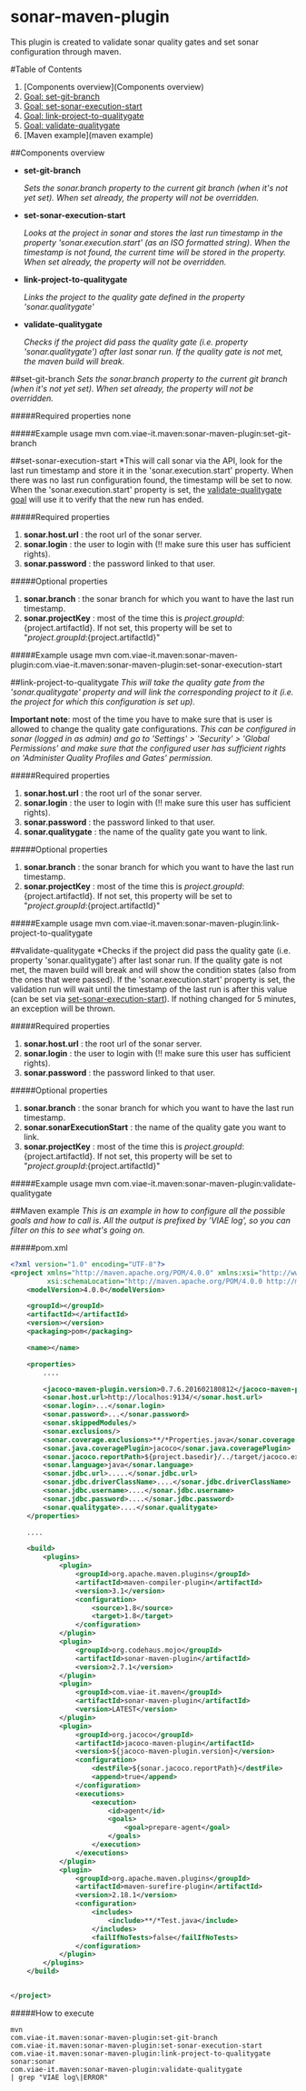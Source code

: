 # sonar-maven-plugin
This plugin is created to validate sonar quality gates and set sonar configuration through maven.

#Table of Contents
1. [Components overview](Components overview)
2. [Goal: set-git-branch](set-git-branch)
3. [Goal: set-sonar-execution-start](set-sonar-execution-start)
4. [Goal: link-project-to-qualitygate](link-project-to-qualitygate)
5. [Goal: validate-qualitygate](validate-qualitygate)
6. [Maven example](maven example)

##Components overview

* **set-git-branch**

  *Sets the sonar.branch property to the current git branch (when it's not yet set).
  When set already, the property will not be overridden.*
* **set-sonar-execution-start**

  *Looks at the project in sonar and stores the last run timestamp in the property 'sonar.execution.start' (as an ISO formatted string).
  When the timestamp is not found, the current time will be stored in the property.
  When set already, the property will not be overridden.*
* **link-project-to-qualitygate**

  *Links the project to the quality gate defined in the property 'sonar.qualitygate'*
* **validate-qualitygate**

  *Checks if the project did pass the quality gate (i.e. property 'sonar.qualitygate') after last sonar run.
  If the quality gate is not met, the maven build will break.*

##set-git-branch
*Sets the sonar.branch property to the current git branch (when it's not yet set).
When set already, the property will not be overridden.*

#####Required properties
none

#####Example usage
mvn com.viae-it.maven:sonar-maven-plugin:set-git-branch

##set-sonar-execution-start
*This will call sonar via the API, look for the last run timestamp and store it in the 'sonar.execution.start' property.
When there was no last run configuration found, the timestamp will be set to now.
When the 'sonar.execution.start' property is set, the [validate-qualitygate goal](validate-qualitygate) will use it to verify that the new run has ended.

#####Required properties
1. **sonar.host.url** : the root url of the sonar server.
2. **sonar.login** : the user to login with (!! make sure this user has sufficient rights).
3. **sonar.password** : the password linked to that user.

#####Optional properties
1. **sonar.branch** : the sonar branch for which you want to have the last run timestamp.
2. **sonar.projectKey** : most of the time this is ${project.groupId}:${project.artifactId}. If not set, this property will be set to "${project.groupId}:${project.artifactId}"

#####Example usage
mvn com.viae-it.maven:sonar-maven-plugin:com.viae-it.maven:sonar-maven-plugin:set-sonar-execution-start

##link-project-to-qualitygate
*This will take the quality gate from the 'sonar.qualitygate' property and will link the corresponding project to it
(i.e. the project for which this configuration is set up).*

**Important note**: most of the time you have to make sure that is user is allowed to change the quality gate configurations.
*This can be configured in sonar (logged in as admin) and go to 'Settings' > 'Security' > 'Global Permissions' and make sure that the configured user has
sufficient rights on 'Administer Quality Profiles and Gates' permission.*

#####Required properties
1. **sonar.host.url** : the root url of the sonar server.
2. **sonar.login** : the user to login with (!! make sure this user has sufficient rights).
3. **sonar.password** : the password linked to that user.
4. **sonar.qualitygate** : the name of the quality gate you want to link.

#####Optional properties
1. **sonar.branch** : the sonar branch for which you want to have the last run timestamp.
2. **sonar.projectKey** : most of the time this is ${project.groupId}:${project.artifactId}. If not set, this property will be set to "${project.groupId}:${project.artifactId}"

#####Example usage
mvn com.viae-it.maven:sonar-maven-plugin:link-project-to-qualitygate

##validate-qualitygate
*Checks if the project did pass the quality gate (i.e. property 'sonar.qualitygate') after last sonar run.
If the quality gate is not met, the maven build will break and will show the condition states (also from the ones that were passed).
If the 'sonar.execution.start' property is set, the validation run will wait until the timestamp of the last run is after this value
(can be set via [set-sonar-execution-start](set-sonar-execution-start)). If nothing changed for 5 minutes, an exception will be thrown.

#####Required properties
1. **sonar.host.url** : the root url of the sonar server.
2. **sonar.login** : the user to login with (!! make sure this user has sufficient rights).
3. **sonar.password** : the password linked to that user.

#####Optional properties
1. **sonar.branch** : the sonar branch for which you want to have the last run timestamp.
2. **sonar.sonarExecutionStart** : the name of the quality gate you want to link.
3. **sonar.projectKey** : most of the time this is ${project.groupId}:${project.artifactId}. If not set, this property will be set to "${project.groupId}:${project.artifactId}"

#####Example usage
mvn com.viae-it.maven:sonar-maven-plugin:validate-qualitygate

##Maven example
*This is an example in how to configure all the possible goals and how to call is.
All the output is prefixed by 'VIAE log', so you can filter on this to see what's going on.*

#####pom.xml
```xml
<?xml version="1.0" encoding="UTF-8"?>
<project xmlns="http://maven.apache.org/POM/4.0.0" xmlns:xsi="http://www.w3.org/2001/XMLSchema-instance"
         xsi:schemaLocation="http://maven.apache.org/POM/4.0.0 http://maven.apache.org/xsd/maven-4.0.0.xsd">
	<modelVersion>4.0.0</modelVersion>

	<groupId></groupId>
	<artifactId></artifactId>
	<version></version>
	<packaging>pom</packaging>

	<name></name>

	<properties>
		....

		<jacoco-maven-plugin.version>0.7.6.201602180812</jacoco-maven-plugin.version>
		<sonar.host.url>http://localhos:9134/</sonar.host.url>
		<sonar.login>...</sonar.login>
		<sonar.password>...</sonar.password>
		<sonar.skippedModules/>
		<sonar.exclusions/>
		<sonar.coverage.exclusions>**/*Properties.java</sonar.coverage.exclusions>
		<sonar.java.coveragePlugin>jacoco</sonar.java.coveragePlugin>
		<sonar.jacoco.reportPath>${project.basedir}/../target/jacoco.exec</sonar.jacoco.reportPath>
		<sonar.language>java</sonar.language>
		<sonar.jdbc.url>.....</sonar.jdbc.url>
		<sonar.jdbc.driverClassName>....</sonar.jdbc.driverClassName>
		<sonar.jdbc.username>....</sonar.jdbc.username>
		<sonar.jdbc.password>....</sonar.jdbc.password>
		<sonar.qualitygate>....</sonar.qualitygate>
	</properties>

	....

	<build>
		<plugins>
			<plugin>
				<groupId>org.apache.maven.plugins</groupId>
				<artifactId>maven-compiler-plugin</artifactId>
				<version>3.1</version>
				<configuration>
					<source>1.8</source>
					<target>1.8</target>
				</configuration>
			</plugin>
			<plugin>
				<groupId>org.codehaus.mojo</groupId>
				<artifactId>sonar-maven-plugin</artifactId>
				<version>2.7.1</version>
			</plugin>
			<plugin>
				<groupId>com.viae-it.maven</groupId>
				<artifactId>sonar-maven-plugin</artifactId>
				<version>LATEST</version>
			</plugin>
			<plugin>
				<groupId>org.jacoco</groupId>
				<artifactId>jacoco-maven-plugin</artifactId>
				<version>${jacoco-maven-plugin.version}</version>
				<configuration>
					<destFile>${sonar.jacoco.reportPath}</destFile>
					<append>true</append>
				</configuration>
				<executions>
					<execution>
						<id>agent</id>
						<goals>
							<goal>prepare-agent</goal>
						</goals>
					</execution>
				</executions>
			</plugin>
			<plugin>
				<groupId>org.apache.maven.plugins</groupId>
				<artifactId>maven-surefire-plugin</artifactId>
				<version>2.18.1</version>
				<configuration>
					<includes>
						<include>**/*Test.java</include>
					</includes>
					<failIfNoTests>false</failIfNoTests>
				</configuration>
			</plugin>
		</plugins>
	</build>


</project>

```

#####How to execute

```{r, engine='bash', count_lines}
mvn
com.viae-it.maven:sonar-maven-plugin:set-git-branch
com.viae-it.maven:sonar-maven-plugin:set-sonar-execution-start
com.viae-it.maven:sonar-maven-plugin:link-project-to-qualitygate
sonar:sonar
com.viae-it.maven:sonar-maven-plugin:validate-qualitygate
| grep "VIAE log\|ERROR"
```